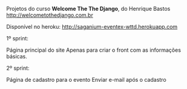 Projetos do curso **Welcome The The Django**, do Henrique Bastos   
http://welcometothedjango.com.br

Disponível no heroku:
http://saganium-eventex-wttd.herokuapp.com

1º sprint: 

Página principal do site
Apenas para criar o front com as informações básicas.

2º sprint: 

Página de cadastro para o evento
Enviar e-mail após o cadastro

